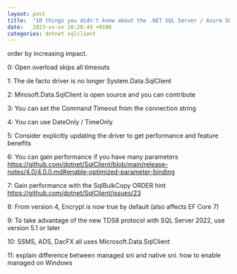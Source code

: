 ```yaml
---
layout: post
title:  "10 things you didn't know about the .NET SQL Server / Azure SQL Database driver (but wish you had)"
date:   2023-xx-xx 18:28:49 +0100
categories: dotnet sqlclient
---
```


order by increasing impact.

0: Open overload skips all timeouts 

1: The de facto driver is no longer System.Data.SqlClient

2: Mirosoft.Data.SqlClient is open source and you can contribute

3: You can set the Command Timeout from the connection string

4: You can use DateOnly / TimeOnly

5: Consider explicitly updating the driver to get performance and feature benefits

6: You can gain performance if you have many parameters 
    https://github.com/dotnet/SqlClient/blob/main/release-notes/4.0/4.0.0.md#enable-optimized-parameter-binding

7: Gain performance with the SqlBulkCopy ORDER hint https://github.com/dotnet/SqlClient/issues/23

8: From version 4, Encrypt is now true by default (also affects EF Core 7)

9: To take advantage of the new TDS8 protocol with SQL Server 2022, use version 5.1 or later

10: SSMS, ADS, DacFX all uses Microsoft.Data.SqlClient

11: explain difference between managed sni and native sni. how to enable managed on Windows
